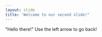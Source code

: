 ```yaml
---
layout: slide
title: 'Welcome to our second slide!"
---
```

"Hello there!"
Use the left arrow to go back!

